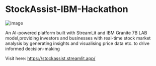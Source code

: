 # StockAssist-IBM-Hackathon
![image](https://github.com/user-attachments/assets/db5b5ddc-bab6-4f66-9665-a1b00a360d69)

An AI-powered platform built with StreamLit and IBM Granite 7B LAB model,providing investors and businesses with real-time stock market analysis by generating insights and visualising price data etc. to drive informed decision-making

Visit here: https://stockassist.streamlit.app/
